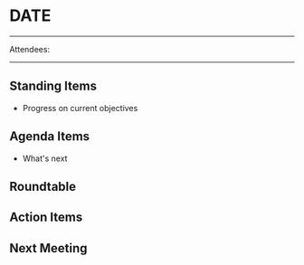 # DATE
---
Attendees:

---
## Standing Items
- Progress on current objectives

## Agenda Items
- What's next

## Roundtable

## Action Items

## Next Meeting

